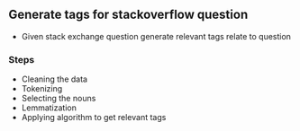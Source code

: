 ## Generate tags for stackoverflow question
* Given stack exchange question generate relevant tags relate to question

### Steps
* Cleaning the data     
* Tokenizing
* Selecting the nouns
* Lemmatization
* Applying algorithm to get relevant tags
         
